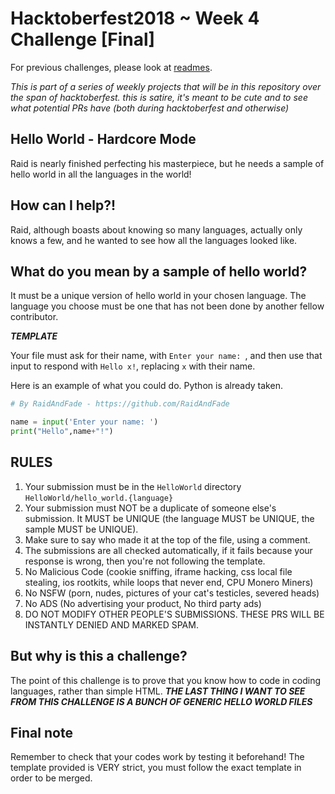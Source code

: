 # Hacktoberfest2018 ~ Week 4 Challenge [Final]

For previous challenges, please look at [readmes](https://github.com/RaidAndFade/Hacktoberfest2018/tree/master/READMES).

*This is part of a series of weekly projects that will be in this repository over the span of hacktoberfest.*
*this is satire, it's meant to be cute and to see what potential PRs have (both during hacktoberfest and otherwise)*

## Hello World - Hardcore Mode

Raid is nearly finished perfecting his masterpiece, but he needs a sample of hello world in all the languages in the world!

## How can I help?!

Raid, although boasts about knowing so many languages, actually only knows a few, and he wanted to see how all the languages looked like.

## What do you mean by a sample of hello world?

It must be a unique version of hello world in your chosen language. The language you choose must be one that has not been done by another fellow contributor.

***TEMPLATE***

Your file must ask for their name, with `Enter your name: `, and then use that input to respond with `Hello x!`, replacing `x` with their name.

Here is an example of what you could do. Python is already taken.

```python
# By RaidAndFade - https://github.com/RaidAndFade

name = input('Enter your name: ')
print("Hello",name+"!")
```

## RULES 

1. Your submission must be in the `HelloWorld` directory `HelloWorld/hello_world.{language}`
2. Your submission must NOT be a duplicate of someone else's submission. It MUST be UNIQUE (the language MUST be UNIQUE, the sample MUST be UNIQUE).
3. Make sure to say who made it at the top of the file, using a comment.
4. The submissions are all checked automatically, if it fails because your response is wrong, then you're not following the template.
5. No Malicious Code (cookie sniffing, iframe hacking, css local file stealing, ios rootkits, while loops that never end, CPU Monero Miners)
6. No NSFW (porn, nudes, pictures of your cat's testicles, severed heads)
7. No ADS (No advertising your product, No third party ads)
8. DO NOT MODIFY OTHER PEOPLE'S SUBMISSIONS. THESE PRS WILL BE INSTANTLY DENIED AND MARKED SPAM.

## But why is this a challenge?

The point of this challenge is to prove that you know how to code in coding languages, rather than simple HTML.
***THE LAST THING I WANT TO SEE FROM THIS CHALLENGE IS A BUNCH OF GENERIC HELLO WORLD FILES***

## Final note

Remember to check that your codes work by testing it beforehand! The template provided is VERY strict, you must follow the exact template in order to be merged.
